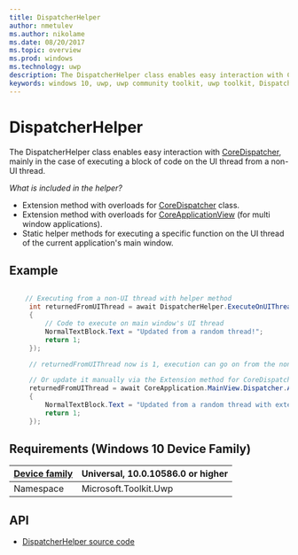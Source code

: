 ```yaml
---
title: DispatcherHelper
author: nmetulev
ms.author: nikolame
ms.date: 08/20/2017
ms.topic: overview
ms.prod: windows
ms.technology: uwp
description: The DispatcherHelper class enables easy interaction with CoreDispatcher, mainly in the case of executing a block of code on the UI thread from a non-UI thread.
keywords: windows 10, uwp, uwp community toolkit, uwp toolkit, DispatcherHelper
---
```


# DispatcherHelper

The DispatcherHelper class enables easy interaction with [CoreDispatcher](https://msdn.microsoft.com/en-us/library/windows/apps/windows.ui.core.coredispatcher.aspx), mainly in the case of executing a block of code on the UI thread from a non-UI thread.

_What is included in the helper?_
- Extension method with overloads for [CoreDispatcher](https://msdn.microsoft.com/en-us/library/windows/apps/windows.ui.core.coredispatcher.aspx) class.
- Extension method with overloads for [CoreApplicationView](https://msdn.microsoft.com/en-us/library/windows/apps/windows.applicationmodel.core.coreapplicationview.aspx) (for multi window applications).
- Static helper methods for executing a specific function on the UI thread of the current application's main window.


## Example

```csharp

    // Executing from a non-UI thread with helper method
     int returnedFromUIThread = await DispatcherHelper.ExecuteOnUIThreadAsync<int>(() =>
     {
         // Code to execute on main window's UI thread
         NormalTextBlock.Text = "Updated from a random thread!";
         return 1;
     });

     // returnedFromUIThread now is 1, execution can go on from the non-UI thread

     // Or update it manually via the Extension method for CoreDispatcher
     returnedFromUIThread = await CoreApplication.MainView.Dispatcher.AwaitableRunAsync<int>( () =>
     {
         NormalTextBlock.Text = "Updated from a random thread with extension method!";
         return 1;
     });


```

## Requirements (Windows 10 Device Family)

| [Device family](http://go.microsoft.com/fwlink/p/?LinkID=526370) | Universal, 10.0.10586.0 or higher |
| --- | --- |
| Namespace | Microsoft.Toolkit.Uwp |

## API

* [DispatcherHelper source code](https://github.com/Microsoft/UWPCommunityToolkit/blob/master/Microsoft.Toolkit.Uwp/Helpers/DispatcherHelper.cs)

